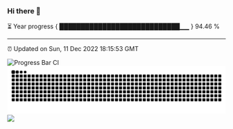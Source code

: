 ### Hi there 👋

⏳ Year progress { ████████████████████████████▁▁ } 94.46 %

---

⏰ Updated on Sun, 11 Dec 2022 18:15:53 GMT

![Progress Bar CI](https://github.com/liununu/liununu/workflows/Progress%20Bar%20CI/badge.svg)![](https://raw.githubusercontent.com/L1cardo/L1cardo/main/assets/github-contribution-grid-snake.svg)![](https://raw.githubusercontent.com/seesaws/seesaws/main/assets/github-contribution-grid-snake.svg)
